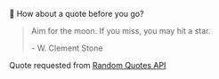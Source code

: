 📣 How about a quote before you go?

> Aim for the moon. If you miss, you may hit a star.
>
> <p>- W. Clement Stone</p>

Quote requested from [Random Quotes API](https://github.com/lukePeavey/quotable)
